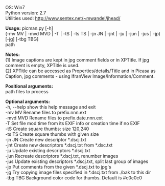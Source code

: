 OS:             Win7
<br>
Python version: 2.7
<br>
Utilities used: http://www.sentex.net/~mwandel/jhead/

<b>Usage:</b> picman.py [-h]
<br>
(-mv MV | -mvd MVD | -T | -tS | -ts TS | -jn JN | -jnt | -ju | -jun | -jus | -jp)
<br>
[-jg] [-tbg TBG]
<br>
path

<b>Notes:</b> 
<br>
(1) Image captions are kept in jpg comment fields or in XPTitle. If jpg
comment is empty, XPTitle is used. 
<br>
(2) XPTitle can be accessed as
Properties/details/Title and in Picasa as Caption, jpg comments - using
IfranView Image/Information/Comment.

<b>Positional arguments:</b>
<br>
path        files to process

<b>Optional arguments:</b>
<br>
-h, --help  show this help message and exit
<br>
-mv MV      Rename files to prefix.nnn.ext
<br>
-mvd MVD    Rename files to prefix.date.nnn.ext
<br>
-T          Set file mod time from its EXIF info or creation time if no EXIF
<br>
-tS         Create square thumbs: size 120,240
<br>
-ts TS      Create square thumbs with given size
<br>
-jn JN      Create new descriptor *.dscj.txt
<br>
-jnt        Create new descriptors *.dscj.txt from *.dsc.txt
<br>
-ju         Update existing descriptors *.dscj.txt
<br>
-jun        Recreate descriptors *.dscj.txt, renumber images
<br>
-jus        Update existing descriptors *.dscj.txt, split last group of images
<br>
-jp         Put comments from the given *.dscj.txt to jpg's
<br>
-jg         Try copying image files specified in *.dscj.txt from ./bak to this dir
<br>
-tbg TBG    Background color code for thumbs. Default is #c0c0c0
